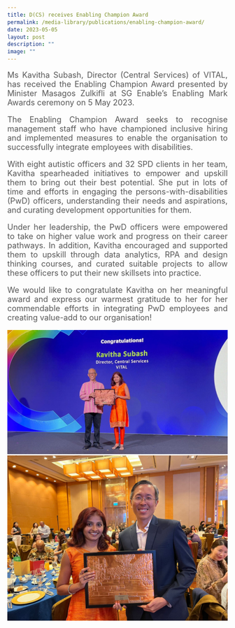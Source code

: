 ```yaml
---
title: D(CS) receives Enabling Champion Award
permalink: /media-library/publications/enabling-champion-award/
date: 2023-05-05
layout: post
description: ""
image: ""
---
```

<p style="font-size: 18px;color:#585858;text-align:justify;">
Ms Kavitha Subash, Director (Central Services) of VITAL, has received the Enabling Champion Award presented by Minister Masagos Zulkifli at SG Enable’s Enabling Mark Awards ceremony on 5 May 2023.
</p>


<p style="font-size: 18px;color:#585858;text-align:justify;">
The Enabling Champion Award seeks to recognise management staff who have championed inclusive hiring and implemented measures to enable the organisation to successfully integrate employees with disabilities.
</p>

<p style="font-size: 18px;color:#585858;text-align:justify;">With eight autistic officers and 32 SPD clients in her team, Kavitha spearheaded initiatives to empower and upskill them to bring out their best potential. She put in lots of time and efforts in engaging the persons-with-disabilities (PwD) officers, understanding their needs and aspirations, and curating development opportunities for them.
</p>

<p style="font-size: 18px;color:#585858;text-align:justify;">
Under her leadership, the PwD officers were empowered to take on higher value work and progress on their career pathways. In addition, Kavitha encouraged and supported them to upskill through data analytics, RPA and design thinking courses, and curated suitable projects to allow these officers to put their new skillsets into practice.
</p>

<p style="font-size: 18px;color:#585858;text-align:justify;">We would like to congratulate Kavitha on her meaningful award and express our warmest gratitude to her for her commendable efforts in integrating PwD employees and creating value-add to our organisation!</p>

<img src="/images/Media/enabling champion 01.jpg">
<br>
<img src="/images/Media/enabling champion 02.jpg">
<br>